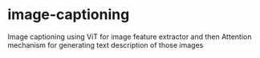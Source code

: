 # image-captioning
Image captioning using ViT for image feature extractor and then Attention mechanism for generating text description of those images
